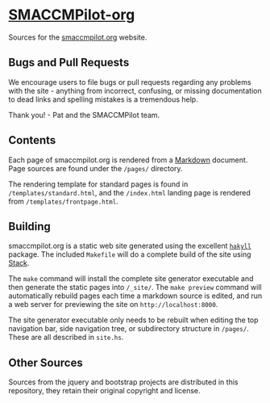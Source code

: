 # [SMACCMPilot-org][smaccmpilotorg]

Sources for the [smaccmpilot.org][] website.

## Bugs and Pull Requests

We encourage users to file bugs or pull requests regarding any problems with the
site - anything from incorrect, confusing, or missing documentation to dead
links and spelling mistakes is a tremendous help.

Thank you! - Pat and the SMACCMPilot team.

## Contents

Each page of smaccmpilot.org is rendered from a [Markdown][] document. Page
sources are found under the `/pages/` directory.

The rendering template for standard pages is found in `/templates/standard.html`,
and the `/index.html` landing page is rendered from `/templates/frontpage.html`.

## Building

smaccmpilot.org is a static web site generated using the excellent
[`hakyll`][] package. The included `Makefile` will do a complete build
of the site using [Stack][stack].

The `make` command will install the complete site generator executable
and then generate the static pages into `/_site/`. The `make preview`
command will automatically rebuild pages each time a markdown source
is edited, and run a web server for previewing the site on
`http://localhost:8000`.

The site generator executable only needs to be rebuilt when editing the
top navigation bar, side navigation tree, or subdirectory structure in
`/pages/`. These are all described in `site.hs`.

## Other Sources

Sources from the jquery and bootstrap projects are distributed in this
repository, they retain their original copyright and license.

[smaccmpilotorg]: http://github.com/GaloisInc/smaccmpilot-org
[smaccmpilot.org]: http://smaccmpilot.org

[`hakyll`]: http://jaspervdj.be/hakyll/
[Markdown]: http://daringfireball.net/projects/markdown/syntax
[stack]: http://www.haskellstack.org/
